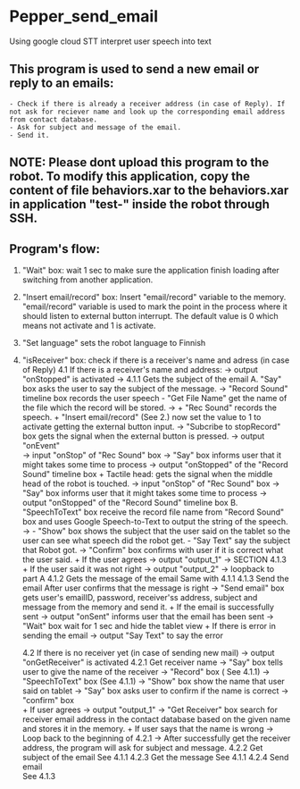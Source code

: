 # Pepper_send_email
Using google cloud STT interpret user speech into text 

## This program is used to send a new email or reply to an emails:
	- Check if there is already a receiver address (in case of Reply). If not ask for reciever name and look up the corresponding email address from contact database.
	- Ask for subject and message of the email.
	- Send it.
	
## NOTE: Please dont upload this program to the robot. To modify this application, copy the content of file behaviors.xar to the behaviors.xar in application "test-" inside the robot through SSH.

## Program's flow:
1. "Wait" box: wait 1 sec to make sure the application finish loading after switching from another application.
2. "Insert email/record" box: Insert "email/record" variable to the memory. "email/record" variable is used to mark the point in the process where it should listen to external button interrupt. The default value is  0 which means not activate and 1 is activate.
3. "Set language" sets the robot language to Finnish
4. "isReceiver" box: check if there is a receiver's name and adress (in case of Reply)
	4.1 If there is a receiver's name and address: 
		-> output "onStopped" is activated -> 
		4.1.1 Gets the subject of the email
			A. "Say" box asks the user to say the subject of the message.
			-> "Record Sound" timeline box records the user speech
					- "Get File Name" get the name of the file which the record will be stored. ->
						+ "Rec Sound" records the speech.
						+ "Insert email/record" (See 2.) now set the value to 1 to activate getting the external button input.
							-> "Subcribe to stopRecord" box gets the signal when the external button is pressed.
							-> output "onEvent" 	
							-> input "onStop" of "Rec Sound" box -> "Say" box informs user that it might takes some time to process
							-> output "onStopped" of the "Record Sound" timeline box
						+ Tactile head: gets the signal when the middle head of the robot is touched.
							-> input "onStop" of "Rec Sound" box -> "Say" box informs user that it might takes some time to process
							-> output "onStopped" of the "Record Sound" timeline box
			B. "SpeechToText" box receive the record file name from "Record Sound" box and uses Google Speech-to-Text to output the string of the speech.
			-> - "Show" box shows the subject that the user said on the tablet so the user can see what speech did the robot get.
			   - "Say Text" say the subject that Robot got. 
					-> "Confirm" box confirms with user if it is correct what the user said.
						+ If the user agrees -> output "output_1" -> SECTION 4.1.3
						+ If the user said it was not right -> output "output_2" -> loopback to part A
		4.1.2 Gets the message of the email
			Same with 4.1.1
		4.1.3 Send the email
			After user confirms that the message is right 
			-> "Send email" box gets user's emailID, password, receiver'ss address, subject and message from the memory and send it.
				+ If the email is successfully sent -> output "onSent" informs user that the email has been sent
					-> "Wait" box wait for 1 sec and hide the tablet view
				+ If there is error in sending the email -> output "Say Text" to say the error
		
	4.2 If there is no receiver yet (in case of sending new mail)
		-> output "onGetReceiver" is activated
		4.2.1 Get receiver name	
			-> "Say" box tells user to give the name of the receiver
			-> "Record" box ( See 4.1.1)
			-> "SpeechToText" box (See 4.1.1)
			-> "Show" box show the name that user said on tablet
			-> "Say" box asks user to confirm if the name is correct
			-> "confirm" box	
				+ If user agrees -> output "output_1" 
					-> "Get Receiver" box search for receiver email address in the contact database based on the given name and stores it in the memory.
				+ If user says that the name is wrong -> Loop back to the beginning of 4.2.1
			-> After successfully get the receiver address, the program will ask for subject and message.
		4.2.2 Get subject of the email 
			See 4.1.1
		4.2.3 Get the message
			See 4.1.1
		4.2.4 Send email	
			See 4.1.3
				
